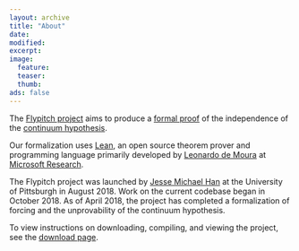 ```yaml
---
layout: archive
title: "About"
date:
modified:
excerpt:
image:
  feature:
  teaser:
  thumb:
ads: false
---
```


The [Flypitch project](https://github.com/flypitch/flypitch) aims to produce a [formal proof](https://cmartinez.web.wesleyan.edu/documents/FP.pdf) of the independence of the [continuum hypothesis](https://en.wikipedia.org/wiki/Continuum_hypothesis).

Our formalization uses [Lean](leanprover.github.io), an open source theorem prover and programming language primarily developed by [Leonardo de Moura](http://leodemoura.github.io/) at [Microsoft Research](http://research.microsoft.com).

The Flypitch project was launched by [Jesse Michael Han](https://www.pitt.edu/~jmh288) at the University of Pittsburgh in August 2018. Work on the current codebase began in October 2018. As of April 2018, the project has completed a formalization of forcing and the unprovability of the continuum hypothesis.

To view instructions on downloading, compiling, and viewing the project, see the [download page](../download/).
